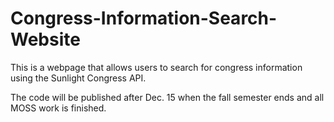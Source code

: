 # Congress-Information-Search-Website

This is a webpage that allows users to search for congress information using the Sunlight Congress API.

The code will be published after Dec. 15 when the fall semester ends and all MOSS work is finished.
